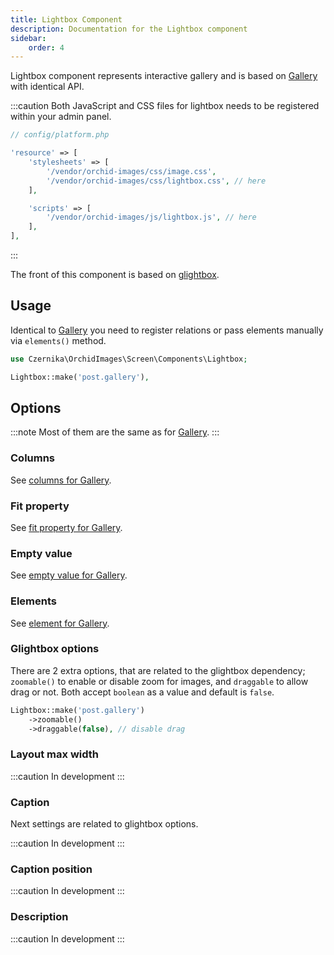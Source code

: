 ```yaml
---
title: Lightbox Component
description: Documentation for the Lightbox component
sidebar:
    order: 4
---
```


Lightbox component represents interactive gallery and is based on [Gallery](/orchid-image-components/usage/gallery) with identical API.

:::caution
Both JavaScript and CSS files for lightbox needs to be registered within your admin panel.

```php
// config/platform.php

'resource' => [
    'stylesheets' => [
        '/vendor/orchid-images/css/image.css',
        '/vendor/orchid-images/css/lightbox.css', // here
    ],

    'scripts' => [
        '/vendor/orchid-images/js/lightbox.js', // here
    ],
],
```
:::

The front of this component is based on [glightbox](https://github.com/biati-digital/glightbox).

## Usage

Identical to [Gallery](/orchid-image-components/usage/gallery#usage) you need to register relations or pass elements manually via `elements()` method.

```php
use Czernika\OrchidImages\Screen\Components\Lightbox;

Lightbox::make('post.gallery'),
```

## Options

:::note
Most of them are the same as for [Gallery](/orchid-image-components/usage/gallery#options).
:::

### Columns

See [columns for Gallery](/orchid-image-components/usage/gallery#columns).

### Fit property

See [fit property for Gallery](/orchid-image-components/usage/gallery#fit-property).

### Empty value

See [empty value for Gallery](/orchid-image-components/usage/gallery#empty-value).

### Elements

See [element for Gallery](/orchid-image-components/usage/gallery#elements).

### Glightbox options

There are 2 extra options, that are related to the glightbox dependency; `zoomable()` to enable or disable zoom for images, and `draggable` to allow drag or not. Both accept `boolean` as a value and default is `false`.

```php
Lightbox::make('post.gallery')
    ->zoomable()
    ->draggable(false), // disable drag
```

### Layout max width

:::caution
In development
:::

### Caption

Next settings are related to glightbox options.

:::caution
In development
:::

### Caption position

:::caution
In development
:::

### Description

:::caution
In development
:::


